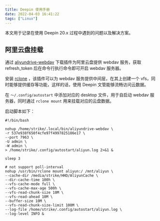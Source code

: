 ```yaml
---
title: Deepin 使用手册
date: 2022-04-03 16:41:22
tags: ["Linux"]
---
```


本文用于记录在使用 Deepin 20.x 过程中遇到的问题以及解决方案。

<!-- More -->

## 阿里云盘挂载

通过 [aliyundrive-webdav](https://github.com/messense/aliyundrive-webdav) 下载插件为阿里云盘提供 webdav 服务，获取 refresh_token 后在命令行执行命令即可开启 webdav 服务器。

安装 [rclone](https://github.com/rclone/rclone) ，该插件可以为 webdav 服务提供中间层，在其上创建一个 vfs，同时能够提供缓存等功能，这样的话，使用 Deepin 文管能够流畅访问云数据。

在 `～/.config/autostart` 中添加对应的 desktop 文件，用于自启动 webdav 服务器，同时通过 `rclone mount` 用来挂载对应的云盘数据。

启动脚本如下：

```shell
#!/bin/bash

nohup /home/strike/.local/bin/aliyundrive-webdav \
-r 537e938f650f4cfe97f4997825186e17 \
--port 7963 \
-U admin \
-W admin \
> /home/strike/.config/autostart/aliyun.log 2>&1 &

sleep 3

# not support poll-interval
nohup /usr/bin/rclone mount aliyun:/ /mnt/aliyun \
--cache-dir /media/strike/HHD/AliyunCache \
--dir-cache-time 100h \
--vfs-cache-mode full \
--vfs-cache-max-age 500h \
--vfs-read-chunk-size 10M \
--vfs-read-ahead 10M \
--buffer-size 10M \
--vfs-read-chunk-size-limit 100M \
--log-file /home/strike/.config/autostart/aliyun.log \
--log-level INFO &

```

